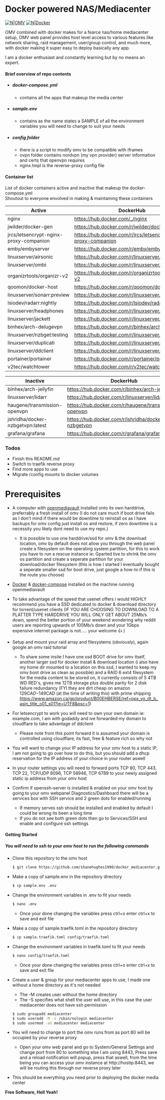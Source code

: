 # Docker powered NAS/Mediacenter

[![N|OMV](https://img.shields.io/badge/OpenMediaVault-4.1.21--1-blue.svg)](https://www.openmediavault.org/)
[![N|Docker](https://img.shields.io/badge/Docker-18.09.4-blue.svg)](https://www.docker.com/)

OMV combined with docker makes for a fearce nas/home mediacenter setup, OMV web panel provides host level access to various features like network sharing, raid management, user/group control, and much more, with docker making it super easy to deploy basically any app.  
  
I am a docker enthusiast and constantly learning but by no means an expert.

#### Brief overview of repo contents
- ##### docker-compose.yml
    - contains all the apps that makeup the media center
- ##### sample.env
    - contains as the name states a SAMPLE of all the environment variables you will need to change to suit your needs
- ##### config folder
    - there is a script to modify omv to be compatible with iframes
    - ovpn folder contains nordvpn (my vpn provider) server information and certs that openvpn requires
    - nginx.tmpl is the reverse-proxy config file

#### Container list

List of docker containers active and inactive that makeup the docker-compose.yml  
Shoutout to everyone envolved in making & maintaining these containers

| Active | DockerHub |
| ------ | ------ |
| nginx | https://hub.docker.com/_/nginx |
| jwilder/docker-gen | https://hub.docker.com/r/jwilder/docker-gen/ |
| jrcs/letsencrypt-nginx-proxy-companion | https://hub.docker.com/r/jrcs/letsencrypt-nginx-proxy-companion |
| emby/embyserver | https://hub.docker.com/r/emby/embyserver |
| linuxserver/airsonic | https://hub.docker.com/r/linuxserver/airsonic |
| linuxserver/ombi | https://hub.docker.com/r/linuxserver/ombi |
| organizrtools/organizr-v2 | https://hub.docker.com/r/organizrtools/organizr-v2 |
| qoomon/docker-host | https://hub.docker.com/r/qoomon/docker-host |
| linuxserver/sonarr:preview | https://hub.docker.com/r/linuxserver/sonarr |
| lsiodev/radarr:nightly | https://hub.docker.com/r/lsiodev/radarr |
| linuxserver/headphones | https://hub.docker.com/r/linuxserver/headphones |
| linuxserver/jackett | https://hub.docker.com/r/linuxserver/jackett |
| binhex/arch-delugevpn | https://hub.docker.com/r/binhex/arch-delugevpn |
| linuxserver/nzbget:testing | https://hub.docker.com/r/linuxserver/nzbget |
| linuxserver/duplicati | https://hub.docker.com/r/linuxserver/duplicati |
| linuxserver/ddclient | https://hub.docker.com/r/linuxserver/ddclient |
| portainer/portainer | https://hub.docker.com/r/portainer/portainer |
| v2tec/watchtower | https://hub.docker.com/r/v2tec/watchtower |

| Inactive | DockerHub |
| ------ | ------ |
| binhex/arch-jellyfin | https://hub.docker.com/r/binhex/arch-jellyfin |
| linuxserver/lidarr | https://hub.docker.com/r/linuxserver/lidarr |
| haugene/transmission-openvpn | https://hub.docker.com/r/haugene/transmission-openvpn |
| jshridha/docker-nzbgetvpn:latest | https://hub.docker.com/r/jshridha/docker-nzbgetvpn |
| grafana/grafana | https://hub.docker.com/r/grafana/grafana |

### Todos

 - Finish this README.md
 - Switch to traefik reverse proxy
 - Find more apps to use
 - Migrate /config mounts to docker volumes

# Prerequisites
- A computer with [openmediavault](https://www.openmediavault.org/) installed onto its own harddrive, preferrably a fresh install of omv (I do not care much if boot drive fails as I don't mind if there would be downtime to reinstall os as I have backups for omv config just install os and restore, if zero downtime is a necessity you likely dont need to use my repo.)
    - It is possible to use one harddrive/ssd for omv & the download location, omv by default does not allow you through the web panel create a filesystem on the operating system partition, for this to work you have to run a rescue instance ie: Gparted live to shrink the omv os partition and create a seperate partition for your download/docker filesystem (this is how I started I eventually bought a seperate smaller ssd for boot drive, just google a how-to if this is the route you choose)

- [Docker](https://docs.docker.com/install/linux/docker-ce/debian/) & [docker-compose](https://linuxize.com/post/how-to-install-and-use-docker-compose-on-debian-9/) installed on the machine running openmediavault

- To take advantage of the speed that usenet offers i would HIGHLY recommend you have a SSD dedicated to docker & download directory for torrent/usenet clients (IF YOU ARE CHOOSING TO DOWNLOAD TO A PLATTER TYPE HARDDRIVE YOU WILL ONLY GET ABOUT 25Mb/s down, spend the better portion of your weekend wondering why reddit users are reporting upwards of 100Mb/s down and your 1Gbps expensive internet package is not..... your welcome :thumbsup: )

- Setup and mount your raid array and filesystems (obviously), again google an omv raid tutorial
    - To share some insite I have one ssd BOOT drive for omv itself, another larger ssd for docker install & download location (i also have my home dir mounted to a location on this ssd, I wanted to keep my omv boot drive as clean as possible) and a RAID 6 ext4 filesystem for the media content to be stored on, it currently consists of 5 4TB WD RED's, gives me 12TB storage plus double parity for 2 disk failure redundancy (FYI they are dirt cheap on amazon $129CAD-$149CAD (at the time of writing this) with prime shipping https://www.amazon.ca/gp/product/B00EHBERSE/ref=ppx_yo_dt_b_asin_title_o01_s01?ie=UTF8&psc=1) 

- For letsencrypt to work you will need to own your own domain ie: example.com, I am with godaddy and ive forwarded my domain to cloudflare to take advantage of ddclient
    - Please note from this point forward it is assumed your domain is controlled using cloudflare, its fast, free & feature rich so why not

- You will want to change your IP address for your omv host to a static IP, I am not going to go over how to do this, but you should add a dhcp reservation for the IP address of your choice in your router aswell

- In your router settings you will need to forward ports TCP 80, TCP 443, TCP 22, TCP/UDP 8096, TCP 58946, TCP 6789 to your newly assigned static ip address from your omv host

- Confirm if openssh-server is installed & enabled on your omv host by going to your omv webpanel Diagnostics/Dashboard there will be a services box with SSH service and 2 green dots for enabled/running
    - If memory serves ssh should be installed and enabled by default I could be wrong its been a long time
    - If you do not see both green dots then go to Services/SSH and enable and configure ssh settings

#### Getting Started
##### You will need to ssh to your omv host to run the following commands
- Clone this repository to the omv host
    ```sh
    $ git clone https://github.com/shanehughes1990/docker_mediacenter.git ~/docker_mediacenter && cd ~/docker_mediacenter
    ```

- Make a copy of sample.env in the repository directory
    ```sh
    $ cp sample.env .env
    ```
- Change the environment variables in .env to fit your needs
    ```sh
    $ nano .env
    ```
    - Once your done changing the variables press ctrl+o enter ctrl+x to save and exit file

- Make a copy of sample.traefik.toml in the repository directory
    ```sh
    $ cp sample.traefik.toml config/traefik.toml
    ```
- Change the environment variables in traefik.toml to fit your needs
    ```sh
    $ nano config/traefik.toml
    ```
    - Once your done changing the variables press ctrl+o enter ctrl+x to save and exit file

- Create a user & group for your mediacenter apps to use, I made one without a home directory as it's not needed
    - The -M creates user without the home directory 
    - The -S specifies what shell the user will use, in this case the user mediacenter does not have ssh permission
    ```sh
    $ sudo groupadd mediacenter
    $ sudo useradd -M -s /sbin/nologin mediacenter
    $ sudo usermod -aG mediacenter mediacenter
    ```
- You will need to change to port the omv runs from as port 80 will be occupied by your reverse proxy
    - Open your omv web panel and go to System/General Settings and change port from 80 to something else I am using 8443, Press save and a reload notification will popup, press that aswell, from the time being you can access your omv instance at http://hostip:8443, we will be routing this through our reverse proxy later

- This should be everything you need prior to deploying the docker media center  

**Free Software, Hell Yeah!**
